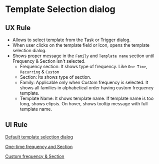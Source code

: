 # Template Selection dialog

## UX Rule
- Allows to select template from the Task or Trigger dialog.
- When user clicks on the template field or Icon, opens the template selection dialog. 
- Shows proper message in the `Family` and `Template name` section until Frequency & Section isn't selected.
    - Frequency section: It shows type of frequency. Like `One-Time`, `Recurring` & `Custom`
    - Section: Its shows type of section.
    - Family: Applicable only when Custom frequency is selected. It shows all families in alphabetical order having custom frequency template.
    - Template Name: It shows template name. If template name is too long, shows elipsis. On hover, shows tooltip message with full template name.

## UI Rule

[Default template selection dialog](https://drive.google.com/file/d/1PujHHkSQJeD2etYUjvqKI5yGug0ni2sz/view?usp=drive_link)

[One-time frequency and Section](https://drive.google.com/file/d/1DV1ipmxtOokSjKm5k873yyGt_DatDa91/view?usp=drive_link)

[Custom frequency & Section](https://drive.google.com/file/d/109rLzrR0agbGTRULDk6I5fXXewt1NarE/view?usp=drive_link)